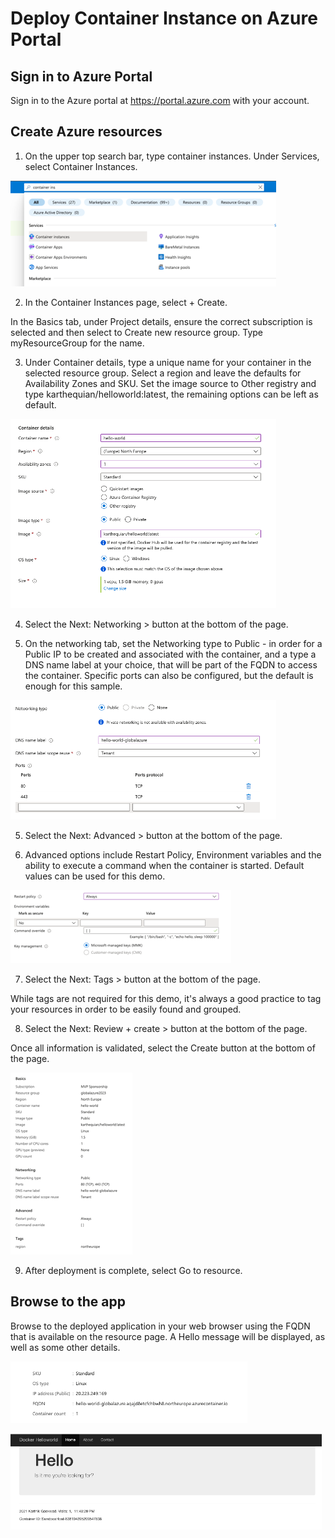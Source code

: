 # Deploy Container Instance on Azure Portal

## Sign in to Azure Portal

Sign in to the Azure portal at https://portal.azure.com with your account.

## Create Azure resources

1. On the upper top search bar, type container instances. Under Services, select Container Instances.

![Search bar](/container_instances/img/Search.png "Search for the Container Instances service on the bar")

2. In the Container Instances page, select + Create.

In the Basics tab, under Project details, ensure the correct subscription is selected and then select to Create new resource group. Type myResourceGroup for the name.

3. Under Container details, type a unique name for your container in the selected resource group. Select a region and leave the defaults for Availability Zones and SKU.
Set the image source to Other registry and type karthequian/helloworld:latest, the remaining options can be left as default.

![Container Details](/container_instances/img/ContainerDetails.png "Container should be unique in the resource group")

4. Select the Next: Networking > button at the bottom of the page.

5. On the networking tab, set the Networking type to Public - in order for a Public IP to be created and associated with the container, and a type a DNS name label at your choice, that will be part of the FQDN to access the container.
Specific ports can also be configured, but the default is enough for this sample.

![Networking](/container_instances/img/Networking.png "Networking options for accessing the container")

5. Select the Next: Advanced > button at the bottom of the page.

6. Advanced options include Restart Policy, Environment variables and the ability to execute a command when the container is started.
Default values can be used for this demo.

![Advanced](/container_instances/img/Advanced.png "Advanced options for the container")

7. Select the Next: Tags > button at the bottom of the page.

While tags are not required for this demo, it's always a good practice to tag your resources in order to be easily found and grouped.

8. Select the Next: Review + create > button at the bottom of the page.

Once all information is validated, select the Create button at the bottom of the page.

![Review](/container_instances/img/Review.png "Review all the details of your container")

9. After deployment is complete, select Go to resource.

## Browse to the app
Browse to the deployed application in your web browser using the FQDN that is available on the resource page.
A Hello message will be displayed, as well as some other details.

![FQDN](/container_instances/img/fqdn.png "Search for the App Services on the bar")

![Search bar](/container_instances/img/HelloWorld.png "Search for the App Services on the bar")